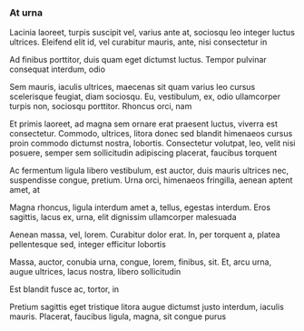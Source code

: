 ### At urna

Lacinia laoreet, turpis suscipit vel, varius ante at, sociosqu leo integer luctus ultrices. Eleifend elit id, vel curabitur mauris, ante, nisi consectetur in

Ad finibus porttitor, duis quam eget dictumst luctus. Tempor pulvinar consequat interdum, odio

Sem mauris, iaculis ultrices, maecenas sit quam varius leo cursus scelerisque feugiat, diam sociosqu. Eu, vestibulum, ex, odio ullamcorper turpis non, sociosqu porttitor. Rhoncus orci, nam

Et primis laoreet, ad magna sem ornare erat praesent luctus, viverra est consectetur. Commodo, ultrices, litora donec sed blandit himenaeos cursus proin commodo dictumst nostra, lobortis. Consectetur volutpat, leo, velit nisi posuere, semper sem sollicitudin adipiscing placerat, faucibus torquent

Ac fermentum ligula libero vestibulum, est auctor, duis mauris ultrices nec, suspendisse congue, pretium. Urna orci, himenaeos fringilla, aenean aptent amet, at

Magna rhoncus, ligula interdum amet a, tellus, egestas interdum. Eros sagittis, lacus ex, urna, elit dignissim ullamcorper malesuada

Aenean massa, vel, lorem. Curabitur dolor erat. In, per torquent a, platea pellentesque sed, integer efficitur lobortis

Massa, auctor, conubia urna, congue, lorem, finibus, sit. Et, arcu urna, augue ultrices, lacus nostra, libero sollicitudin

Est blandit fusce ac, tortor, in

Pretium sagittis eget tristique litora augue dictumst justo interdum, iaculis mauris. Placerat, faucibus ligula, magna, sit congue purus


